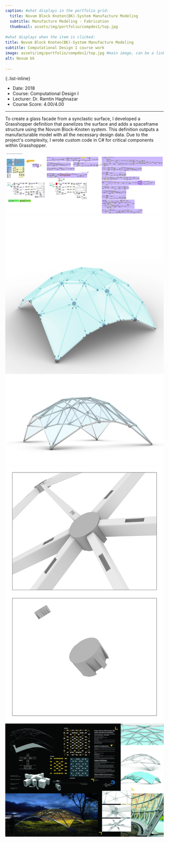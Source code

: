 ```yaml
---
caption: #what displays in the portfolio grid:
  title: Novum Block Knoten(BK)-System Manufacture Modeling
  subtitle: Manufacture Modeling - Fabrication
  thumbnail: assets/img/portfolio/compdes1/top.jpg
  
#what displays when the item is clicked:
title: Novum Block Knoten(BK)-System Manufacture Modeling
subtitle: Computational Design I course work
image: assets/img/portfolio/compdes1/top.jpg #main image, can be a link or a file in assets/img/portfolio
alt: Novum bk

---
```


{:.list-inline} 
- Date: 2018
- Course: Computational Design I
- Lecturer: Dr. Ramtin Haghnazar
- Course Score: 4.00/4.00

---

To create a glass facade from a synclastic surface, I developed a Grasshopper definition that panelizes the surface and adds a spaceframe structure using the Novum Block-Knoten system. This definition outputs a manufacturable model with all the necessary design data. Due to the project's complexity, I wrote custom code in C# for critical components within Grasshopper.

<img src="assets/img/portfolio/compdes1/expcompdes1.png" alt="gh code">
<img src="assets/img/portfolio/compdes1/overview.jpg" alt="view1">
<img src="assets/img/portfolio/compdes1/frontview.jpg" alt="view2">
<img src="assets/img/portfolio/compdes1/closeup node and beam.jpg" alt="node">
<img src="assets/img/portfolio/compdes1/5071.jpg" alt="sheet">
